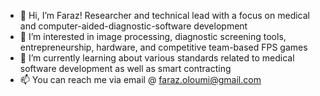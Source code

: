 - 👋 Hi, I’m Faraz! Researcher and technical lead with a focus on medical and computer-aided-diagnostic-software development
- 👀 I’m interested in image processing, diagnostic screening tools, entrepreneurship, hardware, and competitive team-based FPS games
- 🌱 I’m currently learning about various standards related to medical software development as well as smart contracting
- 📫 You can reach me via email @ faraz.oloumi@gmail.com

<!---
foloumi/foloumi is a ✨ special ✨ repository because its `README.md` (this file) appears on your GitHub profile.
You can click the Preview link to take a look at your changes.
--->
